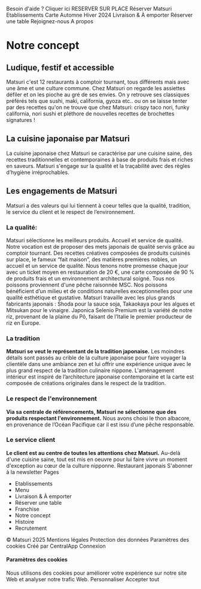 Besoin d'aide ?
Cliquer ici 
RESERVER SUR PLACE
Réserver
Matsuri
Etablissements
Carte Automne Hiver 2024
Livraison & À emporter
Réserver une table
Rejoignez-nous
A propos
# Notre concept
## **Ludique, festif et accessible**
Matsuri c'est 12 restaurants à comptoir tournant, tous différents mais avec une âme et une culture commune.
Chez Matsuri on regarde les assiettes défiler et on les pioche au gré de ses envies. On y retrouve ses classiques préférés tels que sushi, maki, california, gyoza etc.. ou on se laisse tenter par des recettes qu'on ne trouve que chez Matsuri: crispy taco nori, funky california, nori sushi et pléthore de nouvelles recettes de brochettes signatures !
## **La cuisine japonaise par Matsuri**
La cuisine japonaise chez Matsuri se caractérise par une cuisine saine, des recettes traditionnelles et contemporaines à base de produits frais et riches en saveurs. Matsuri s'engage sur la qualité et la traçabilité avec des règles d’hygiène irréprochables.
## **Les engagements de Matsuri**
Matsuri a des valeurs qui lui tiennent à coeur telles que la qualité, tradition, le service du client et le respect de l’environnement.
### **La qualité:**
Matsuri sélectionne les meilleurs produits. Accueil et service de qualité.
Notre vocation est de proposer des mets japonais de qualité servis grâce au comptoir tournant.
Des recettes créatives composées de produits cuisinés sur place, le fameux “fait maison”, des matières premières nobles, un accueil et un service de qualité.
Nous tenons notre promesse chaque jour avec un ticket moyen en restauration de 20 €, une carte composée de 90 % de produits frais et un environnement architectural soigné.
Tous nos poissons proviennent d'une pêche raisonnée MSC. Nos poissons bénéficient d’un milieu et de conditions naturelles exceptionnelles pour une qualité esthétique et gustative.
Matsuri travaille avec les plus grands fabricants japonais : Shoda pour la sauce soja, Takaokaya pour les algues et Mitsukan pour le vinaigre.
Japonica Selenio Premium est la variété de notre riz, provenant de la plaine du Pô, faisant de l’Italie le premier producteur de riz en Europe.
### **La tradition**
**Matsuri se veut le représentant de la tradition japonaise.**
Les moindres détails sont passés au crible de la culture japonaise pour faire voyager la clientèle dans une ambiance zen et lui offrir une expérience unique avec le plus grand respect de la tradition culinaire nippone.
L'aménagement intérieur est inspiré de l’architecture japonaise contemporaine et la carte est composée de créations originales dans le respect de la tradition.
### **Le respect de l'environnement**
**Via sa centrale de référencements, Matsuri ne sélectionne que des produits respectant l'environnement.**
Nous avons choisi le thon albacore, en provenance de l’Océan Pacifique car il est issu d’une pêche responsable.
### **Le service client**
**Le client est au centre de toutes les attentions chez Matsuri.**
Au-delà d'une cuisine saine, tout est mis en oeuvre pour lui faire vivre un moment d'exception au cœur de la culture nipponne.
Restaurant japonais
S'abonner à la newsletter
Pages
  * Etablissements
  * Menu
  * Livraison & À emporter
  * Réserver une table
  * Franchise
  * Notre concept
  * Histoire
  * Recrutement


© Matsuri 2025
Mentions légales
Protection des données
Paramètres des cookies
Créé par CentralApp
Connexion
#### Paramètres des cookies
Nous utilisons des cookies pour améliorer votre expérience sur notre site Web et analyser notre trafic Web.
Personnaliser
Accepter tout
